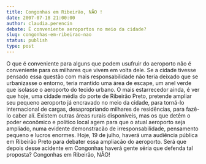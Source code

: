 ```yaml
---
title: Congonhas em Ribeirão, NÃO !
date: 2007-07-18 21:00:00
author: claudia.perencin
debate: É conveniente aeroportos no meio da cidade?
slug: congonhas-em-ribeirao-nao
status: publish 
type: post
---
```


O que é conveniente para alguns que podem usufruir do aeroporto não é conveniente para os milhares que vivem em volta dele. Se a cidade tivesse pensado essa questão com mais responsabilidade não teria deixado que se urbanizasse o entorno, teria mantido uma área de escape, um anel verde que isolasse o aeroporto do tecido urbano. O mais estarrecedor ainda, é ver que hoje, uma cidade média do porte de Ribeirão Preto, pretende ampliar seu pequeno aeroporto já encravado no meio da cidade, para torná-lo internacional de cargas, desapropriando milhares de residências, para fazê-lo caber alí. Existem outras áreas rurais disponíveis, mas os que detêm o poder econômico e político local agem para que o atual aeroporto seja ampliado, numa evidente demonstracão de irresponsabilidade, pensamento pequeno e lucros enormes. Hoje, 19 de julho, haverá uma audiência pública em Ribeirão Preto para debater essa ampliacão do aeroporto. Será que depois desse acidente em Congonhas haverá gente séria que defenda tal proposta? Congonhas em Ribeirão, NÃO!
